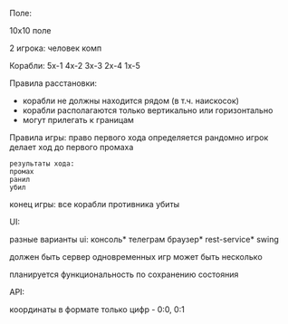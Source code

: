 Поле:

10x10 поле

2 игрока:
человек
комп

Корабли: 
5x-1 
4х-2 
3х-3 
2х-4 
1х-5 

Правила расстановки:
* корабли не должны находится рядом (в т.ч. наискосок)
* корабли располагаются только вертикально или горизонтально
* могут прилегать к границам

Правила игры:
право первого хода определяется рандомно
игрок делает ход до первого промаха

    результаты хода:
    промах
    ранил
    убил


конец игры:
все корабли противника убиты


UI:

разные варианты ui:
консоль*
телеграм
браузер*
rest-service*
swing

должен быть сервер
одновременных игр может быть несколько

планируется функциональность по сохранению состояния


API:

координаты в формате только цифр - 0:0, 0:1







